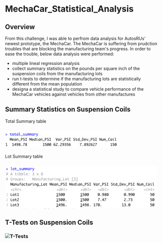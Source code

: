 # MechaCar_Statistical_Analysis
## Overview
From this challenge, I was able to perfrom data analysis for AutosRUs' newest prototype, the MechaCar. The MechaCar is suffering from prudction troubles that are blocking the manufacturing team's progress. In order to ease the trouble, below data analysis were performed:
- multiple lineal regression analysis
- collect summary statistics on the pounds per square inch of the suspension coils from the manufacturing lots
- run t-tests to determine if the manufacturing lots are statistically different from the mean population
- designa a statistical study to compare vehicle performance of the MechaCar vehicles against vehicles from other manufactures

## Summary Statistics on Suspension Coils

Total Summary table
### ![Total Summary](images/total_summary.png)

Lot Summary table
### ![Lot Summary](images/lot_summary.png)

## T-Tests on Suspension Coils

### ![T-Tests](images/t_tests.png)
